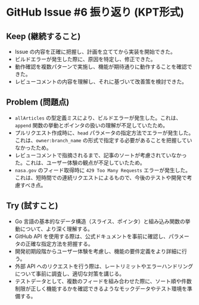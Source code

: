 # GitHub Issue #6 振り返り (KPT形式)

## Keep (継続すること)
- Issue の内容を正確に把握し、計画を立ててから実装を開始できた。
- ビルドエラーが発生した際に、原因を特定し、修正できた。
- 動作確認を複数パターンで実施し、機能が期待通りに動作することを確認できた。
- レビューコメントの内容を理解し、それに基づいて改善策を検討できた。

## Problem (問題点)
- `allArticles` の型定義ミスにより、ビルドエラーが発生した。これは、`append` 関数の挙動とポインタの扱いの理解が不足していたため。
- プルリクエスト作成時に、`head` パラメータの指定方法でエラーが発生した。これは、`owner:branch_name` の形式で指定する必要があることを把握していなかったため。
- レビューコメントで指摘されるまで、記事のソートが考慮されていなかった。これは、ユーザー体験の観点が不足していたため。
- `nasa.gov` のフィード取得時に `429 Too Many Requests` エラーが発生した。これは、短時間での連続リクエストによるもので、今後のテストや開発で考慮すべき点。

## Try (試すこと)
- Go 言語の基本的なデータ構造（スライス、ポインタ）と組み込み関数の挙動について、より深く理解する。
- GitHub API を使用する際は、公式ドキュメントを事前に確認し、パラメータの正確な指定方法を把握する。
- 開発初期段階からユーザー体験を考慮し、機能の要件定義をより詳細に行う。
- 外部 API へのリクエストを行う際は、レートリミットやエラーハンドリングについて事前に調査し、適切な対策を講じる。
- テストデータとして、複数のフィードを組み合わせた際に、ソート順や件数制限が正しく機能するかを確認できるようなモックデータやテスト環境を準備する。